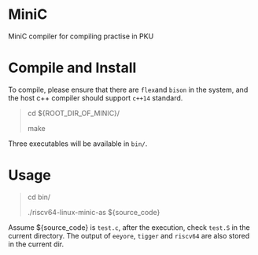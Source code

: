 # MiniC
MiniC compiler for compiling practise in PKU
# Compile and Install
To compile, please ensure that there are `flex`and `bison` in the system, and the host c++ compiler should support `c++14` standard.
> cd ${ROOT_DIR_OF_MINIC}/ <p>
> make

Three executables will be available in `bin/`.

# Usage
> cd bin/ <p>
> ./riscv64-linux-minic-as ${source_code}

Assume ${source_code} is `test.c`, after the execution, check `test.S` in the current directory. 
The output of `eeyore`, `tigger` and `riscv64` are also stored in the current dir.
